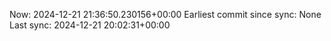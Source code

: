 Now: 2024-12-21 21:36:50.230156+00:00 Earliest commit since sync: None Last sync: 2024-12-21 20:02:31+00:00
